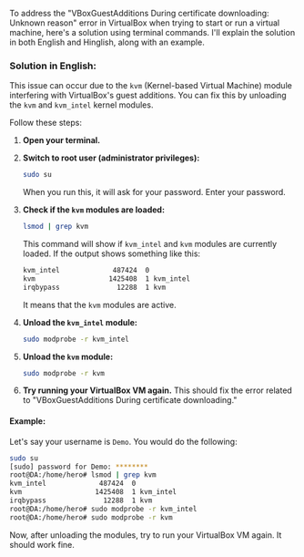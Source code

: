 
To address the "VBoxGuestAdditions During certificate downloading: Unknown reason" error in VirtualBox when trying to start or run a virtual machine, here's a solution using terminal commands. I'll explain the solution in both English and Hinglish, along with an example.

### Solution in English:

This issue can occur due to the `kvm` (Kernel-based Virtual Machine) module interfering with VirtualBox's guest additions. You can fix this by unloading the `kvm` and `kvm_intel` kernel modules.

Follow these steps:

1. **Open your terminal.**

2. **Switch to root user (administrator privileges):**

   ```bash
   sudo su
   ```

   When you run this, it will ask for your password. Enter your password.

3. **Check if the `kvm` modules are loaded:**

   ```bash
   lsmod | grep kvm
   ```

   This command will show if `kvm_intel` and `kvm` modules are currently loaded. If the output shows something like this:

   ```bash
   kvm_intel             487424  0
   kvm                  1425408  1 kvm_intel
   irqbypass              12288  1 kvm
   ```

   It means that the `kvm` modules are active.

4. **Unload the `kvm_intel` module:**

   ```bash
   sudo modprobe -r kvm_intel
   ```

5. **Unload the `kvm` module:**

   ```bash
   sudo modprobe -r kvm
   ```

6. **Try running your VirtualBox VM again.** This should fix the error related to "VBoxGuestAdditions During certificate downloading."

#### Example:

Let's say your username is `Demo`. You would do the following:

```bash
sudo su
[sudo] password for Demo: ********
root@DA:/home/hero# lsmod | grep kvm
kvm_intel             487424  0
kvm                  1425408  1 kvm_intel
irqbypass              12288  1 kvm
root@DA:/home/hero# sudo modprobe -r kvm_intel
root@DA:/home/hero# sudo modprobe -r kvm
```

Now, after unloading the modules, try to run your VirtualBox VM again. It should work fine.
